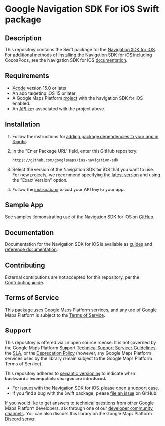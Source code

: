 <!--* freshness: { exempt: true } *-->

# Google Navigation SDK For iOS Swift package

## Description

This repository contains the Swift package for the
[Navigation SDK for iOS](https://developers.google.com/maps/documentation/navigation/ios-sdk).
For additional methods of installing the Navigation SDK for iOS including
CocoaPods, see the Navigation SDK for iOS
[documentation](https://developers.google.com/maps/documentation/navigation/ios-sdk/config).

## Requirements

-   [Xcode](https://developer.apple.com/xcode/) version 15.0 or later
-   An app targeting iOS 15 or later
-   A Google Maps Platform
    [project](https://developers.google.com/maps/documentation/navigation/ios-sdk/config)
    with the Navigation SDK for iOS enabled.
-   An
    [API key](https://developers.google.com/maps/documentation/ios-sdk/get-api-key)
    associated with the project above.

## Installation

1.  Follow the instructions for
    [adding package dependencies to your app in Xcode](https://developer.apple.com/documentation/xcode/adding-package-dependencies-to-your-app).

2.  In the "Enter Package URL" field, enter this GitHub repository:

    ```
    https://github.com/googlemaps/ios-navigation-sdk
    ```

3.  Select the version of the Navigation SDK for iOS that you want to use. For
    new projects, we recommend specifying the
    [latest version](https://developers.google.com/maps/documentation/navigation/ios-sdk/release-notes)
    and using the "Exact Version" option.

4.  Follow the
    [instructions](https://developers.google.com/maps/documentation/navigation/ios-sdk/config#add-an-api-key-to-your-project)
    to add your API key to your app.

## Sample App

See samples demonstrating use of the Navigation SDK for iOS on
[GitHub](https://github.com/googlemaps/ios-on-demand-rides-deliveries-samples).

## Documentation

Documentation for the Navigation SDK for iOS is available as
[guides](https://developers.google.com/maps/documentation/navigation/ios-sdk)
and
[reference documentation](https://developers.google.com/maps/documentation/navigation/ios-sdk/reference).

## Contributing

External contributions are not accepted for this repository, per the
[Contributing guide](https://github.com/googlemaps/ios-navigation-sdk/blob/main/CONTRIBUTING.md).

## Terms of Service

This package uses Google Maps Platform services, and any use of Google Maps
Platform is subject to the
[Terms of Service](https://cloud.google.com/maps-platform/terms).

## Support

This repository is offered via an open source license. It is not governed by the
Google Maps Platform Support
[Technical Support Services Guidelines](https://cloud.google.com/maps-platform/terms/tssg),
the [SLA](https://cloud.google.com/maps-platform/terms/sla), or the
[Deprecation Policy](https://cloud.google.com/maps-platform/terms) (however, any
Google Maps Platform services used by the library remain subject to the Google
Maps Platform Terms of Service).

This repository adheres to [semantic versioning](https://semver.org/) to
indicate when backwards-incompatible changes are introduced.

-   For issues with the Navigation SDK for iOS, please
    [open a support case](https://developers.google.com/maps/documentation/navigation/ios-sdk/support).
-   If you find a bug with the Swift package, please
    [file an issue](https://github.com/googlemaps/ios-navigation-sdk/issues) on
    GitHub.

If you would like to get answers to technical questions from other Google Maps
Platform developers, ask through one of our
[developer community channels](https://developers.google.com/maps/developer-community).
You can also discuss this library on the Google Maps Platform
[Discord server](https://discord.gg/hYsWbmk).

